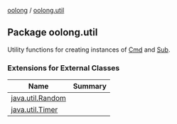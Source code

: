 [oolong](../index.md) / [oolong.util](./index.md)

## Package oolong.util

Utility functions for creating instances of [Cmd](../oolong.platform/-cmd/index.md) and [Sub](../oolong.platform/-sub/index.md).

### Extensions for External Classes

| Name | Summary |
|---|---|
| [java.util.Random](java.util.-random/index.md) |  |
| [java.util.Timer](java.util.-timer/index.md) |  |
